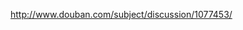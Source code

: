 <a href="http://www.douban.com/subject/discussion/1077453/" target="_blank">http://www.douban.com/subject/discussion/1077453/</a>